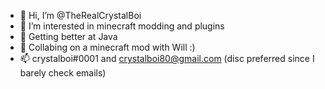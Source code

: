 - 👋 Hi, I’m @TheRealCrystalBoi
- 👀 I’m interested in minecraft modding and plugins
- 🌱 Getting better at Java
- 💞️ Collabing on a minecraft mod with Will :)
- 📫 crystalboi#0001 and crystalboi80@gmail.com (disc preferred since I barely check emails)

<!---
TheRealCrystalBoi/TheRealCrystalBoi is a ✨ special ✨ repository because its `README.md` (this file) appears on your GitHub profile.
You can click the Preview link to take a look at your changes.
--->

